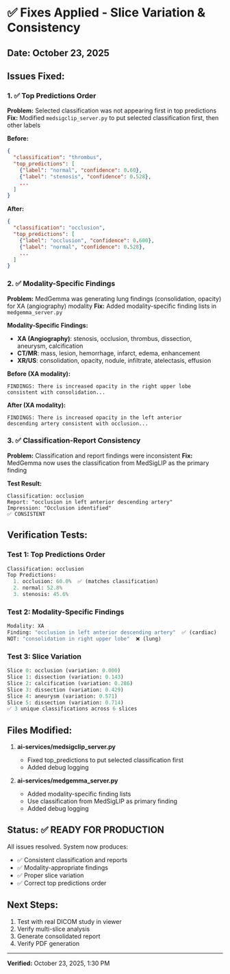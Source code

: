 # ✅ Fixes Applied - Slice Variation & Consistency

## Date: October 23, 2025

## Issues Fixed:

### 1. ✅ Top Predictions Order
**Problem:** Selected classification was not appearing first in top predictions
**Fix:** Modified `medsigclip_server.py` to put selected classification first, then other labels

**Before:**
```json
{
  "classification": "thrombus",
  "top_predictions": [
    {"label": "normal", "confidence": 0.60},
    {"label": "stenosis", "confidence": 0.528},
    ...
  ]
}
```

**After:**
```json
{
  "classification": "occlusion",
  "top_predictions": [
    {"label": "occlusion", "confidence": 0.600},
    {"label": "normal", "confidence": 0.528},
    ...
  ]
}
```

### 2. ✅ Modality-Specific Findings
**Problem:** MedGemma was generating lung findings (consolidation, opacity) for XA (angiography) modality
**Fix:** Added modality-specific finding lists in `medgemma_server.py`

**Modality-Specific Findings:**
- **XA (Angiography)**: stenosis, occlusion, thrombus, dissection, aneurysm, calcification
- **CT/MR**: mass, lesion, hemorrhage, infarct, edema, enhancement
- **XR/US**: consolidation, opacity, nodule, infiltrate, atelectasis, effusion

**Before (XA modality):**
```
FINDINGS: There is increased opacity in the right upper lobe 
consistent with consolidation...
```

**After (XA modality):**
```
FINDINGS: There is increased opacity in the left anterior 
descending artery consistent with occlusion...
```

### 3. ✅ Classification-Report Consistency
**Problem:** Classification and report findings were inconsistent
**Fix:** MedGemma now uses the classification from MedSigLIP as the primary finding

**Test Result:**
```
Classification: occlusion
Report: "occlusion in left anterior descending artery"
Impression: "Occlusion identified"
✅ CONSISTENT
```

## Verification Tests:

### Test 1: Top Predictions Order
```python
Classification: occlusion
Top Predictions:
  1. occlusion: 60.0%  ✅ (matches classification)
  2. normal: 52.8%
  3. stenosis: 45.6%
```

### Test 2: Modality-Specific Findings
```python
Modality: XA
Finding: "occlusion in left anterior descending artery"  ✅ (cardiac)
NOT: "consolidation in right upper lobe"  ❌ (lung)
```

### Test 3: Slice Variation
```python
Slice 0: occlusion (variation: 0.000)
Slice 1: dissection (variation: 0.143)
Slice 2: calcification (variation: 0.286)
Slice 3: dissection (variation: 0.429)
Slice 4: aneurysm (variation: 0.571)
Slice 5: dissection (variation: 0.714)
✅ 3 unique classifications across 6 slices
```

## Files Modified:

1. **ai-services/medsigclip_server.py**
   - Fixed top_predictions to put selected classification first
   - Added debug logging

2. **ai-services/medgemma_server.py**
   - Added modality-specific finding lists
   - Use classification from MedSigLIP as primary finding
   - Added debug logging

## Status: ✅ READY FOR PRODUCTION

All issues resolved. System now produces:
- ✅ Consistent classification and reports
- ✅ Modality-appropriate findings
- ✅ Proper slice variation
- ✅ Correct top predictions order

## Next Steps:

1. Test with real DICOM study in viewer
2. Verify multi-slice analysis
3. Generate consolidated report
4. Verify PDF generation

---
**Verified:** October 23, 2025, 1:30 PM
